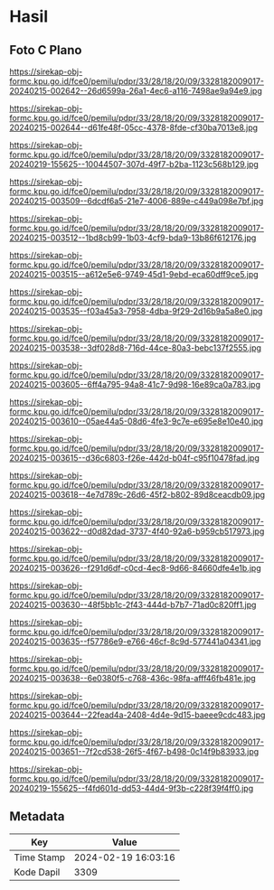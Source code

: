 # Hasil

## Foto C Plano

https://sirekap-obj-formc.kpu.go.id/fce0/pemilu/pdpr/33/28/18/20/09/3328182009017-20240215-002642--26d6599a-26a1-4ec6-a116-7498ae9a94e9.jpg

https://sirekap-obj-formc.kpu.go.id/fce0/pemilu/pdpr/33/28/18/20/09/3328182009017-20240215-002644--d61fe48f-05cc-4378-8fde-cf30ba7013e8.jpg

https://sirekap-obj-formc.kpu.go.id/fce0/pemilu/pdpr/33/28/18/20/09/3328182009017-20240219-155625--10044507-307d-49f7-b2ba-1123c568b129.jpg

https://sirekap-obj-formc.kpu.go.id/fce0/pemilu/pdpr/33/28/18/20/09/3328182009017-20240215-003509--6dcdf6a5-21e7-4006-889e-c449a098e7bf.jpg

https://sirekap-obj-formc.kpu.go.id/fce0/pemilu/pdpr/33/28/18/20/09/3328182009017-20240215-003512--1bd8cb99-1b03-4cf9-bda9-13b86f612176.jpg

https://sirekap-obj-formc.kpu.go.id/fce0/pemilu/pdpr/33/28/18/20/09/3328182009017-20240215-003515--a612e5e6-9749-45d1-9ebd-eca60dff9ce5.jpg

https://sirekap-obj-formc.kpu.go.id/fce0/pemilu/pdpr/33/28/18/20/09/3328182009017-20240215-003535--f03a45a3-7958-4dba-9f29-2d16b9a5a8e0.jpg

https://sirekap-obj-formc.kpu.go.id/fce0/pemilu/pdpr/33/28/18/20/09/3328182009017-20240215-003538--3df028d8-716d-44ce-80a3-bebc137f2555.jpg

https://sirekap-obj-formc.kpu.go.id/fce0/pemilu/pdpr/33/28/18/20/09/3328182009017-20240215-003605--6ff4a795-94a8-41c7-9d98-16e89ca0a783.jpg

https://sirekap-obj-formc.kpu.go.id/fce0/pemilu/pdpr/33/28/18/20/09/3328182009017-20240215-003610--05ae44a5-08d6-4fe3-9c7e-e695e8e10e40.jpg

https://sirekap-obj-formc.kpu.go.id/fce0/pemilu/pdpr/33/28/18/20/09/3328182009017-20240215-003615--d36c6803-f26e-442d-b04f-c95f10478fad.jpg

https://sirekap-obj-formc.kpu.go.id/fce0/pemilu/pdpr/33/28/18/20/09/3328182009017-20240215-003618--4e7d789c-26d6-45f2-b802-89d8ceacdb09.jpg

https://sirekap-obj-formc.kpu.go.id/fce0/pemilu/pdpr/33/28/18/20/09/3328182009017-20240215-003622--d0d82dad-3737-4f40-92a6-b959cb517973.jpg

https://sirekap-obj-formc.kpu.go.id/fce0/pemilu/pdpr/33/28/18/20/09/3328182009017-20240215-003626--f291d6df-c0cd-4ec8-9d66-84660dfe4e1b.jpg

https://sirekap-obj-formc.kpu.go.id/fce0/pemilu/pdpr/33/28/18/20/09/3328182009017-20240215-003630--48f5bb1c-2f43-444d-b7b7-71ad0c820ff1.jpg

https://sirekap-obj-formc.kpu.go.id/fce0/pemilu/pdpr/33/28/18/20/09/3328182009017-20240215-003635--f57786e9-e766-46cf-8c9d-577441a04341.jpg

https://sirekap-obj-formc.kpu.go.id/fce0/pemilu/pdpr/33/28/18/20/09/3328182009017-20240215-003638--6e0380f5-c768-436c-98fa-afff46fb481e.jpg

https://sirekap-obj-formc.kpu.go.id/fce0/pemilu/pdpr/33/28/18/20/09/3328182009017-20240215-003644--22fead4a-2408-4d4e-9d15-baeee9cdc483.jpg

https://sirekap-obj-formc.kpu.go.id/fce0/pemilu/pdpr/33/28/18/20/09/3328182009017-20240215-003651--7f2cd538-26f5-4f67-b498-0c14f9b83933.jpg

https://sirekap-obj-formc.kpu.go.id/fce0/pemilu/pdpr/33/28/18/20/09/3328182009017-20240219-155625--f4fd601d-dd53-44d4-9f3b-c228f39f4ff0.jpg


## Metadata

| Key        | Value               |
| ---------- | ------------------- |
| Time Stamp | 2024-02-19 16:03:16 |
| Kode Dapil | 3309                |



